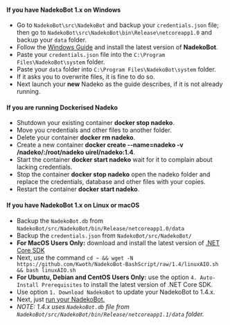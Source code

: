 #### If you have NadekoBot 1.x on Windows

- Go to `NadekoBot\src\NadekoBot` and backup your `credentials.json` file; then go to `NadekoBot\src\NadekoBot\bin\Release\netcoreapp1.0` and backup your `data` folder.
- Follow the [Windows Guide](http://nadekobot.readthedocs.io/en/latest/guides/Windows%20Guide/) and install the latest version of **NadekoBot**.
- Paste your `credentials.json` file into the `C:\Program Files\NadekoBot\system` folder.
- Paste your `data` folder into `C:\Program Files\NadekoBot\system` folder.
- If it asks you to overwrite files, it is fine to do so.
- Next launch your **new** Nadeko as the guide describes, if it is not already running.


#### If you are running Dockerised Nadeko

- Shutdown your existing container **docker stop nadeko**.
- Move you credentials and other files to another folder.
- Delete your container **docker rm nadeko**.
- Create a new container **docker create --name=nadeko -v /nadeko/:/root/nadeko uirel/nadeko:1.4**.
- Start the container **docker start nadeko** wait for it to complain about lacking credentials.
- Stop the container **docker stop nadeko** open the nadeko folder and replace the credentials, database and other files with your copies.
- Restart the container **docker start nadeko**.

#### If you have NadekoBot 1.x on Linux or macOS

- Backup the `NadekoBot.db` from `NadekoBot/src/NadekoBot/bin/Release/netcoreapp1.0/data`
- Backup the `credentials.json` from `NadekoBot/src/NadekoBot/`
- **For MacOS Users Only:** download and install the latest version of [.NET Core SDK](https://www.microsoft.com/net/core#macos)
- Next, use the command `cd ~ && wget -N https://github.com/Kwoth/NadekoBot-BashScript/raw/1.4/linuxAIO.sh && bash linuxAIO.sh`
- **For Ubuntu, Debian and CentOS Users Only:** use the option `4. Auto-Install Prerequisites` to install the latest version of .NET Core SDK.
- Use option `1. Download NadekoBot` to update your NadekoBot to 1.4.x.
- Next, just [run your NadekoBot.](http://nadekobot.readthedocs.io/en/latest/guides/Linux%20Guide/#running-nadekobot)
- *NOTE: 1.4.x uses `NadekoBot.db` file from `NadekoBot/src/NadekoBot/bin/Release/netcoreapp1.1/data` folder.*
